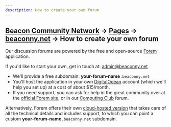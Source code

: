 ```yaml
---
description: How to create your own forum
---
```


## [Beacon Community Network](/) -> [Pages](/pages) -> [beaconny.net](/pages/beaconny.net) -> How to create your own forum


Our discussion forums are powered by the free and open-source <a href="https://www.forem.com/">Forem</a> application.

If you'd like to start your own, get in touch at: <a href="mailto:admin@beaconny.net">admin@beaconny.net</a>

- We'll provide a free subdomain: **your-forum-name**`.beaconny.net`
- You'll host the application in your own [DigitalOcean](https://www.digitalocean.com) account (which we'll help you set up) at a cost of about $15/month.
- If you need support, you can ask for help in the great community over at the [official Forem site](https://forem.dev), or in our [Computing Club](http://computing.beaconny.net) forum.

Alternatively, Forem offers their own [cloud-hosted version](https://www.forem.com/get-started) that takes care of all the technical details and includes support, to which you can point a custom **your-forum-name**`.beaconny.net` subdomain.
